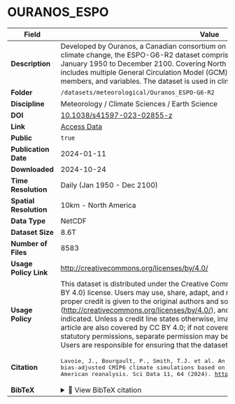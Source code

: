 # OURANOS_ESPO

| Field | Value |
|--------|-------|
| **Description** | Developed by Ouranos, a Canadian consortium on regional climatology and adaptation to climate change, the ESPO-G6-R2 dataset comprises daily climate projections from January 1950 to December 2100. Covering North America at a 10 km resolution, it includes multiple General Circulation Model (GCM) outputs, scenarios, ensemble members, and variables. The dataset is used in climate research and adaptation planning. |
| **Folder** | `/datasets/meteorological/Ouranos_ESPO-G6-R2` |
| **Discipline** | Meteorology / Climate Sciences / Earth Science |
| **DOI** | [10.1038/s41597-023-02855-z](https://doi.org/10.1038/s41597-023-02855-z) |
| **Link** | [Access Data](https://app.globus.org/file-manager?origin_id=0b8a029d-a21e-4fb1-bf6e-0e9e3cd2d1c3&origin_path=%2F) |
| **Public** | `true` |
| **Publication Date** | 2024-01-11 |
| **Downloaded** | 2024-10-24 |
| **Time Resolution** | Daily (Jan 1950 - Dec 2100) |
| **Spatial Resolution** | 10km - North America |
| **Data Type** | NetCDF |
| **Dataset Size** | 8.6T |
| **Number of Files** | 8583 |
| **Usage Policy Link** | http://creativecommons.org/licenses/by/4.0/ |
| **Usage Policy** | This dataset is distributed under the Creative Commons Attribution 4.0 International (CC BY 4.0) license. Users may use, share, adapt, and redistribute the data provided that proper credit is given to the original authors and source, a link to the license is included (http://creativecommons.org/licenses/by/4.0/), and any modifications are clearly indicated. Unless a credit line states otherwise, images or third-party materials in the article are also covered by CC BY 4.0; if not covered and your intended use is beyond statutory permissions, separate permission may be required from the copyright holder. Users are responsible for ensuring that the dataset is appropriate for their applications. |
| **Citation** | <pre>Lavoie, J., Bourgault, P., Smith, T.J. et al. An ensemble of bias-adjusted CMIP6 climate simulations based on a high-resolution North American reanalysis. Sci Data 11, 64 (2024). https://doi.org/10.1038/s41597-023-02855-z</pre> |
| **BibTeX** | <details><summary>📜 View BibTeX citation</summary><pre>@article{Lavoie2024,<br>  author    = {Lavoie, Juliette and Bourgault, Pascal and Smith, Trevor James and Logan, Travis and Leduc, Martin and Caron, Louis-Philippe and Gammon, Sarah and Braun, Marco},<br>  title     = {An ensemble of bias-adjusted CMIP6 climate simulations based on a high-resolution North American reanalysis},<br>  journal   = {Scientific Data},<br>  year      = {2024},<br>  volume    = {11},<br>  number    = {1},<br>  pages     = {64},<br>  doi       = {10.1038/s41597-023-02855-z},<br>  url       = {https://doi.org/10.1038/s41597-023-02855-z},<br>  issn      = {2052-4463},<br>  abstract  = {ESPO-G6-R2 v1.0 is a set of statistically downscaled and bias-adjusted climate simulations based on the Coupled Model Intercomparison Project 6 (CMIP6) models. The dataset is composed of daily timeseries of three variables: daily maximum temperature, daily minimum temperature and daily precipitation. Data are available from 1950 to 2100 over North America. The simulation ensemble is comprised of 14 models driven by two emissions scenarios (SSP2-4.5 and SSP3-7.0). In this paper, we describe the workflow used for the bias-adjustment, which relies on the detrended quantile mapping method and the Regional Deterministic Reforecast System (RDRS) v2.1 reference dataset. Using the framework defined in the VALUE project, we show the improvements made by the bias-adjustment on marginal, temporal and multivariate aspects of the data. We also verify that the bias-adjusted climate data have similar climate change signal to the original climate model simulations. Finally, we provide guidance to users on how to use this dataset.}<br>}</pre> |
